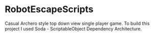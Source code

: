 # RobotEscapeScripts
Casual Archero style top down view single player game.
To build this project I used Soda - ScriptableObject Dependency Architecture.
